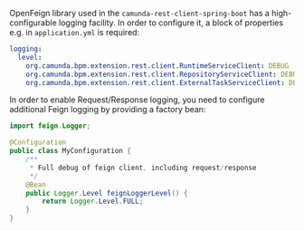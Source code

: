 OpenFeign library used in the `camunda-rest-client-spring-boot` has a high-configurable logging facility.
In order to configure it, a block of properties e.g. in `application.yml` is required:

```yml
logging:
  level:
    org.camunda.bpm.extension.rest.client.RuntimeServiceClient: DEBUG
    org.camunda.bpm.extension.rest.client.RepositoryServiceClient: DEBUG
    org.camunda.bpm.extension.rest.client.ExternalTaskServiceClient: DEBUG
```

In order to enable Request/Response logging, you need to configure additional Feign logging
by providing a factory bean:

```java
import feign.Logger;

@Configuration
public class MyConfiguration {
    /**
     * Full debug of feign client, including request/response
     */
    @Bean
    public Logger.Level feignLoggerLevel() {
        return Logger.Level.FULL;
    }
}
```

